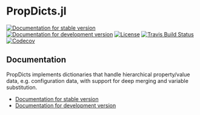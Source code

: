 # PropDicts.jl

[![Documentation for stable version](https://img.shields.io/badge/docs-stable-blue.svg)](https://oschulz.github.io/PropDicts.jl/stable)
[![Documentation for development version](https://img.shields.io/badge/docs-dev-blue.svg)](https://oschulz.github.io/PropDicts.jl/dev)
[![License](http://img.shields.io/badge/license-MIT-brightgreen.svg?style=flat)](LICENSE.md)
[![Travis Build Status](https://travis-ci.com/oschulz/PropDicts.jl.svg?branch=master)](https://travis-ci.com/oschulz/PropDicts.jl)
[![Codecov](https://codecov.io/gh/oschulz/PropDicts.jl/branch/master/graph/badge.svg)](https://codecov.io/gh/oschulz/PropDicts.jl)


## Documentation

PropDicts implements dictionaries that handle hierarchical property/value
data, e.g. configuration data, with support for deep merging and
variable substitution.

* [Documentation for stable version](https://oschulz.github.io/PropDicts.jl/stable)
* [Documentation for development version](https://oschulz.github.io/PropDicts.jl/dev)
